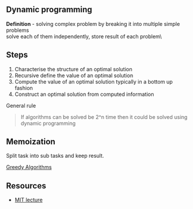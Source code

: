 ## Dynamic programming
**Definition** - solving complex problem by breaking it into multiple simple problems\
solve each of them independently, store result of each problem\

## Steps
1. Characterise the structure of an optimal solution
2. Recursive define the value of an optimal solution
3. Compute the value of an optimal solution typically in a bottom up fashion
4. Construct an optimal solution from computed information

General rule
> If algorithms can be solved be 2^n time
> then it could be solved using dynamic programming

## Memoization
Split task into sub tasks and keep result.


[Greedy Algorithms](Greedy)

## Resources
 - [MIT lecture](https://people.eecs.berkeley.edu/~vazirani/algorithms/chap6.pdf)



